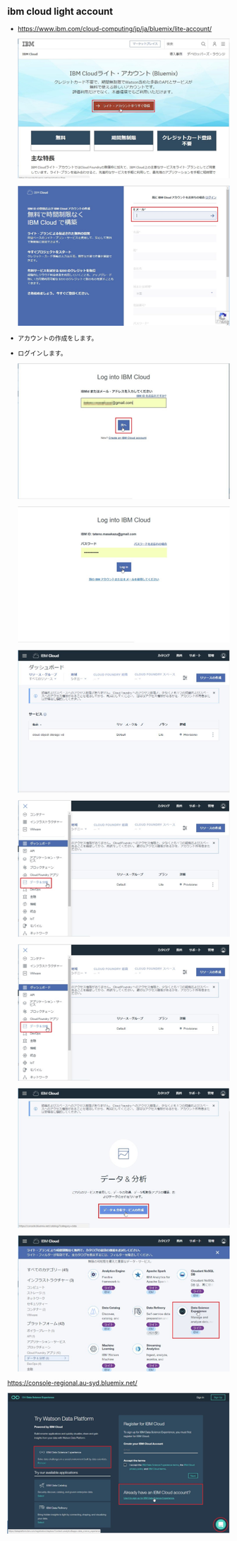 ## ibm cloud light account
* https://www.ibm.com/cloud-computing/jp/ja/bluemix/lite-account/

   ![](pict/WS000256.JPG)

   ![](pict/WS000257.JPG)

* アカウントの作成をします。

* ログインします。

   ![](pict/WS000258.JPG)

   ![](pict/WS000259.JPG)

   ![](pict/WS000260.JPG)

   ![](pict/WS000261.JPG)

   ![](pict/WS000261.JPG)

   ![](pict/WS000262.JPG)

   ![](pict/WS000263.JPG)


https://console-regional.au-syd.bluemix.net/


![](pict/WS000235.JPG)
